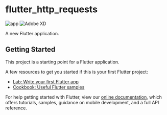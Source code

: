 # flutter_http_requests

![app](https://user-images.githubusercontent.com/67756820/135361854-d3e5321b-5a7a-4a81-ad4e-927d68ce5ed8.gif)
![Adobe XD](https://user-images.githubusercontent.com/67756820/135362480-35b2272d-479f-446e-93db-879e1ea992a6.gif)



A new Flutter application.

## Getting Started

This project is a starting point for a Flutter application.

A few resources to get you started if this is your first Flutter project:

- [Lab: Write your first Flutter app](https://flutter.dev/docs/get-started/codelab)
- [Cookbook: Useful Flutter samples](https://flutter.dev/docs/cookbook)

For help getting started with Flutter, view our
[online documentation](https://flutter.dev/docs), which offers tutorials,
samples, guidance on mobile development, and a full API reference.

